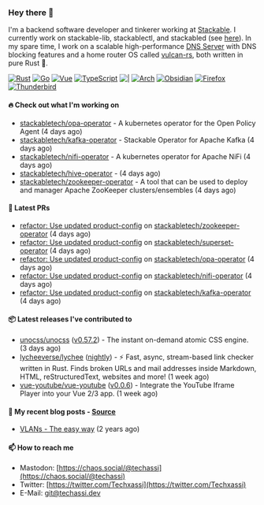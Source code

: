 ### Hey there 👋

I'm a backend software developer and tinkerer working at [Stackable][stackable]. I currently work on
stackable-lib, stackablectl, and stackabled (see [here][stackable-work]). In my spare time, I work on
a scalable high-performance [DNS Server][portal] with DNS blocking features and a home router OS
called [vulcan-rs][vulcan], both written in pure Rust 🦀.

[stackable-work]: https://github.com/stackabletech/stackable
[stackable]: https://github.com/stackabletech
[portal]: https://github.com/portal-rs/portal
[vulcan]: https://github.com/vulcan-rs

[![Rust](https://img.shields.io/badge/-Rust-141414?style=flat&logo=rust&logoColor=%23f97f39)](https://www.rust-lang.org/)
[![Go](https://img.shields.io/badge/-Go-141414?style=flat&logo=go&logoColor=%23f97f39)](https://go.dev/)
[![Vue](https://img.shields.io/badge/-Vue-141414?style=flat&logo=vuedotjs&logoColor=%23f97f39)](https://vuejs.org/)
[![TypeScript](https://img.shields.io/badge/-TypeScript-141414?style=flat&logo=typescript&logoColor=%23f97f39)](https://www.typescriptlang.org/)
![|](https://img.shields.io/badge/-%7C-141414?style=flat&logoColor=%23f97f39)
[![Arch](https://img.shields.io/badge/-Arch-141414?style=flat&logo=archlinux&logoColor=%23f97f39)](https://archlinux.org/)
[![Obsidian](https://img.shields.io/badge/-Obsidian-141414?style=flat&logo=obsidian&logoColor=%23f97f39)](https://obsidian.md/)
[![Firefox](https://img.shields.io/badge/-Firefox-141414?style=flat&logo=firefox&logoColor=%23f97f39)](https://www.mozilla.org/en-US/firefox/new/)
[![Thunderbird](https://img.shields.io/badge/-Thunderbird-141414?style=flat&logo=thunderbird&logoColor=%23f97f39)](https://www.thunderbird.net/en-US/)

#### 🔥 Check out what I'm working on


- [stackabletech/opa-operator](https://github.com/stackabletech/opa-operator) - A kubernetes operator for the Open Policy Agent (4 days ago)
- [stackabletech/kafka-operator](https://github.com/stackabletech/kafka-operator) - Stackable Operator for Apache Kafka (4 days ago)
- [stackabletech/nifi-operator](https://github.com/stackabletech/nifi-operator) - A kubernetes operator for Apache NiFi (4 days ago)
- [stackabletech/hive-operator](https://github.com/stackabletech/hive-operator) -  (4 days ago)
- [stackabletech/zookeeper-operator](https://github.com/stackabletech/zookeeper-operator) - A tool that can be used to deploy and manager Apache ZooKeeper clusters/ensembles (4 days ago)

#### 🧪 Latest PRs


- [refactor: Use updated product-config](https://github.com/stackabletech/zookeeper-operator/pull/738) on [stackabletech/zookeeper-operator](https://github.com/stackabletech/zookeeper-operator) (4 days ago)
- [refactor: Use updated product-config](https://github.com/stackabletech/superset-operator/pull/418) on [stackabletech/superset-operator](https://github.com/stackabletech/superset-operator) (4 days ago)
- [refactor: Use updated product-config](https://github.com/stackabletech/opa-operator/pull/486) on [stackabletech/opa-operator](https://github.com/stackabletech/opa-operator) (4 days ago)
- [refactor: Use updated product-config](https://github.com/stackabletech/nifi-operator/pull/522) on [stackabletech/nifi-operator](https://github.com/stackabletech/nifi-operator) (4 days ago)
- [refactor: Use updated product-config](https://github.com/stackabletech/kafka-operator/pull/633) on [stackabletech/kafka-operator](https://github.com/stackabletech/kafka-operator) (4 days ago)

#### 📦 Latest releases I've contributed to


- [unocss/unocss](https://github.com/unocss/unocss/releases/tag/v0.57.2) ([v0.57.2](https://github.com/unocss/unocss/releases/tag/v0.57.2)) - The instant on-demand atomic CSS engine. (3 days ago)
- [lycheeverse/lychee](https://github.com/lycheeverse/lychee/releases/tag/nightly) ([nightly](https://github.com/lycheeverse/lychee/releases/tag/nightly)) - ⚡ Fast, async, stream-based link checker written in Rust. Finds broken URLs and mail addresses inside Markdown, HTML, reStructuredText, websites and more! (1 week ago)
- [vue-youtube/vue-youtube](https://github.com/vue-youtube/vue-youtube/releases/tag/v0.0.6) ([v0.0.6](https://github.com/vue-youtube/vue-youtube/releases/tag/v0.0.6)) - Integrate the YouTube Iframe Player into your Vue 2/3 app.  (1 week ago)

#### 📜 My recent blog posts - [Source](https://github.com/Techassi/page)


- [VLANs - The easy way](https://techassi.dev/posts/vlans-the-easy-way/) (2 years ago)

#### 📫 How to reach me

- Mastodon: [https://chaos.social/@techassi](https://chaos.social/@techassi)
- Twitter: [https://twitter.com/Techxassi](https://twitter.com/Techxassi)
- E-Mail: git@techassi.dev
